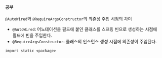 #### 공부

`@AutoWired`와 `@RequireArgsConstructor`의 의존성 주입 시점의 차이
- `@AutoWired`: 어노테이션을 필드에 붙인 클래스를 스프링 빈으로 생성하는 시점에 필드에 빈을 주입한다.
- `@RequireArgsConstructor`: 클래스의 인스턴스 생성 시점에 의존성이 주입된다.

`import static <package>`
